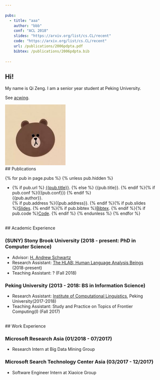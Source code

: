 ```yaml
---

pubs:   
  - title: "aaa"
    author: "bbb"
    conf: "ACL 2018"
    slides: "https://arxiv.org/list/cs.CL/recent"
    code: "https://arxiv.org/list/cs.CL/recent"
    url: /publications/2006pdpta.pdf
    bibtex: /publications/2006pdpta.bib

---
```





## Hi!



My name is Qi Zeng.  I am a senior year student at Peking University.

See [acwing].


[acwing]: http://acwing.com

<img src="/images/brown.jpg" class="floatpic" width="200" height="200">



<br>
## Publications


{% for pub in page.pubs %}
{% unless pub.hidden %}
  - {% if pub.url %} [{{pub.title}}]({{pub.url}}).
    {% else %} {{pub.title}}.
    {% endif %}{% if pub.conf %}({{pub.conf}})
    {% endif %}<br>
    {{pub.author}}.<br>
    {% if pub.address %}{{pub.address}}.
    {% endif %}{% if pub.slides %}[Slides]({{pub.slides}}).
    {% endif %}{% if pub.bibtex %}[Bibtex]({{pub.bibtex}}).
    {% endif %}{% if pub.code %}[Code]({{pub.code}}).
    {% endif %}
{% endunless %}
{% endfor %}




<br>
## Academic Experience



### (SUNY) Stony Brook University  (2018 - present: PhD in Computer Science)
  - Advisor: [H. Andrew Schwartz][has]
  - Research Assistant: [The HLAB: Human Language Analysis Beings][HLAB] (2018-present)
  - Teaching Assistant: ? (Fall 2018)


[has]:http://www3.cs.stonybrook.edu/~has/
[HLAB]:http://hlab.cs.stonybrook.edu/



### Peking University (2013 - 2018: BS in Information Science)
  - Research Assistant: [Institute of Computational Linguistics][icl], Peking University(2017-2018)
  - Teaching Assistant: Study and Practice on Topics of Frontier Computing(I) (Fall 2017)

[icl]:icl.pku.edu.cn/


<br>
## Work Experience



### Microsoft Research Asia (01/2018 - 07/2017)
  - Research Intern at Big Data Mining Group



### Microsoft Search Technology Center Asia (03/2017 - 12/2017)
  - Software Engineer Intern at Xiaoice Group



<br>
<br>
<br>
<br>
<br>

